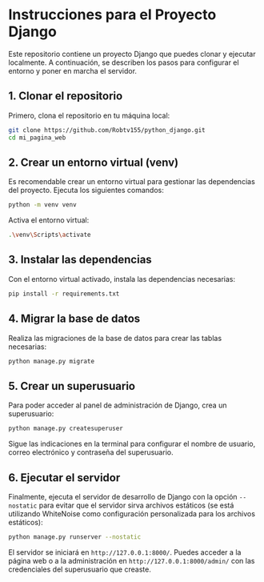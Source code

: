 
# Instrucciones para el Proyecto Django

Este repositorio contiene un proyecto Django que puedes clonar y ejecutar localmente. A continuación, se describen los pasos para configurar el entorno y poner en marcha el servidor.

## 1. Clonar el repositorio

Primero, clona el repositorio en tu máquina local:

```bash
git clone https://github.com/Robtv155/python_django.git
cd mi_pagina_web
```

## 2. Crear un entorno virtual (venv)

Es recomendable crear un entorno virtual para gestionar las dependencias del proyecto. Ejecuta los siguientes comandos:

```bash
python -m venv venv
```

Activa el entorno virtual:


```bash
.\venv\Scripts\activate
```

## 3. Instalar las dependencias

Con el entorno virtual activado, instala las dependencias necesarias:

```bash
pip install -r requirements.txt
```

## 4. Migrar la base de datos

Realiza las migraciones de la base de datos para crear las tablas necesarias:

```bash
python manage.py migrate
```

## 5. Crear un superusuario

Para poder acceder al panel de administración de Django, crea un superusuario:

```bash
python manage.py createsuperuser
```

Sigue las indicaciones en la terminal para configurar el nombre de usuario, correo electrónico y contraseña del superusuario.

## 6. Ejecutar el servidor

Finalmente, ejecuta el servidor de desarrollo de Django con la opción `--nostatic` para evitar que el servidor sirva archivos estáticos (se está utilizando WhiteNoise como configuración personalizada para los archivos estáticos):

```bash
python manage.py runserver --nostatic
```

El servidor se iniciará en `http://127.0.0.1:8000/`. Puedes acceder a la página web o a la administración en `http://127.0.0.1:8000/admin/` con las credenciales del superusuario que creaste.
